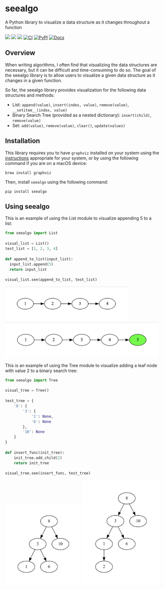 # seealgo
A Python library to visualize a data structure as it changes throughout a function

[![](https://img.shields.io/badge/License-Apache_2.0-pink.svg)](./LICENSE) 
![](https://img.shields.io/github/issues/sarahtang7/seealgo)
![](https://img.shields.io/codecov/c/github/sarahtang7/seealgo/main?color=lightgreen)
[![CI](https://github.com/sarahtang7/seealgo/actions/workflows/main.yml/badge.svg?branch=main)](https://github.com/sarahtang7/seealgo/actions/workflows/main.yml)
[![PyPI](https://img.shields.io/pypi/v/seealgo?color=lightblue)](https://pypi.org/project/seealgo/)
[![Docs](https://img.shields.io/badge/Github-Pages-blue)](https://sarahtang7.github.io/seealgo/)

## Overview
When writing algorithms, I often find that visualizing the data structures are necessary, but it can be difficult and time-consuming to do so. The goal of the seealgo library is to allow users to visualize a given data structure as it changes in a given function.

So far, the seealgo library provides visualization for the following data structures and methods:
- List: `append(value)`, `insert(index, value)`, `remove(value)`, `__setitem__(index, value)`
- Binary Search Tree (provided as a nested dictionary): `insert(child)`, `remove(value)` 
- Set: `add(value)`, `remove(value)`, `clear()`, `update(values)`

## Installation
This library requires you to have `graphviz` installed on your system using the [instructions](https://graphviz.org/download/) appropriate for your system, or by using the following command if you are on a macOS device: 
```
brew install graphviz
```
Then, install `seealgo` using the following command:
```
pip install seealgo
```

## Using seealgo
This is an example of using the List module to visualize appending 5 to a list:

```python
from seealgo import List

visual_list = List()
test_list = [1, 2, 3, 4]

def append_to_list(input_list):
  input_list.append(5)
  return input_list

visual_list.see(append_to_list, test_list)
```
<img src="./outputFiles/eg_appendlist_before.png" width="400">
<img src="./outputFiles/eg_appendlist_after.png" width="500">


This is an example of using the Tree module to visualize adding a leaf node with value 2 to a binary search tree: 

```python
from seealgo import Tree

visual_tree = Tree()

test_tree = {
    '8': {
        '3': {
            '1': None,
            '6': None
        },
        '10': None
    }
}

def insert_func(init_tree):
    init_tree.add_child(2)
    return init_tree

visual_tree.see(insert_func, test_tree)
```
<img src="./outputFiles/eg_appendtree_before.png" width="250">
<img src="./outputFiles/eg_appendtree_after.png" width="250">
